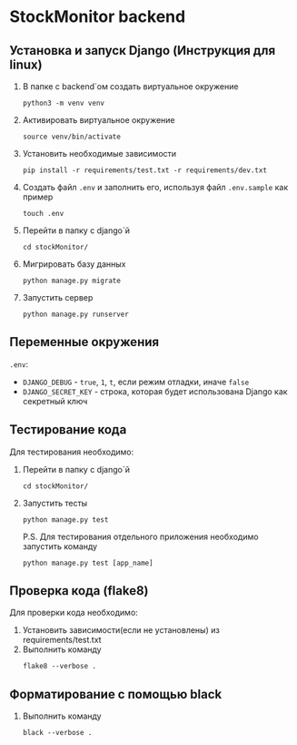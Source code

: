 # StockMonitor backend


## Установка и запуск Django (Инструкция для linux)

1. В папке с backend`ом создать виртуальное окружение
   ```
   python3 -m venv venv
   ```
2. Активировать виртуальное окружение
   ```
   source venv/bin/activate
   ```
3. Установить необходимые зависимости
   ```
   pip install -r requirements/test.txt -r requirements/dev.txt
   ```
4. Создать файл `.env` и заполнить его, используя файл `.env.sample` как пример
   ```
   touch .env
   ```
5. Перейти в папку с django`й
   ```
   cd stockMonitor/
   ```
6. Мигрировать базу данных
   ```
   python manage.py migrate
   ```
7. Запустить сервер
   ```
   python manage.py runserver
   ```


## Переменные окружения
`.env`:
 - `DJANGO_DEBUG` - `true`, `1`, `t`, если режим отладки, иначе `false`
 - `DJANGO_SECRET_KEY` - строка, которая будет использована Django как секретный ключ


## Тестирование кода
Для тестирования необходимо:
1. Перейти в папку с django`й
   ```
   cd stockMonitor/
   ```
2. Запустить тесты
   ```
   python manage.py test
   ```
   P.S. Для тестирования отдельного приложения необходимо запустить команду
   ```
   python manage.py test [app_name]
   ```
## Проверка кода (flake8)
Для проверки кода необходимо:
1. Установить зависимости(если не установлены) из requirements/test.txt
2. Выполнить команду
   ```
   flake8 --verbose .
   ```

## Форматирование с помощью black
1. Выполнить команду
   ```
   black --verbose .
   ```
